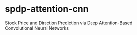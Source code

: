 # spdp-attention-cnn
Stock Price and Direction Prediction via Deep Attention-Based Convolutional Neural Networks
